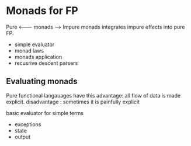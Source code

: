 # Monads for FP

Pure <--- monads --> Impure
monads integrates impure effects into pure FP.

- simple evaluator
- monad laws
- monads application
- recusrive descent parsers

## Evaluating monads

Pure functional langauages have this advantage: all flow of data is made explicit.
disadvantage : sometimes it is painfully explicit

basic evaluator for simple terms
+ exceptions
+ state
+ output
